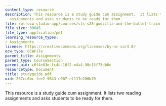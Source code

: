 ```yaml
---
content_type: resource
description: This resource is a study guide cum assignment.  It lists two reading
  assignments and asks students to be ready for them.
file: /ol-ocw-studio-app/courses/sts-s28-godzilla-and-the-bullet-train-technology-and-culture-in-modern-japan-fall-2005/267cc6bcfee29643e007ef117e206b70_studyguide.pdf
file_size: 39645
file_type: application/pdf
learning_resource_types:
- Assignments
license: https://creativecommons.org/licenses/by-nc-sa/4.0/
ocw_type: OCWFile
parent_title: Assignments
parent_type: CourseSection
parent_uid: c6f4e83e-fc4c-10f2-e4a4-98c15f73db6e
resourcetype: Document
title: studyguide.pdf
uid: 267cc6bc-fee2-9643-e007-ef117e206b70
---
```

This resource is a study guide cum assignment.  It lists two reading assignments and asks students to be ready for them.